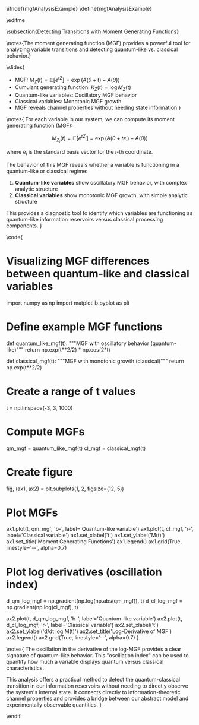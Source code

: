 \ifndef{mgfAnalysisExample}
\define{mgfAnalysisExample}

\editme

\subsection{Detecting Transitions with Moment Generating Functions}

\notes{The moment generating function (MGF) provides a powerful tool for analyzing variable transitions and detecting quantum-like vs. classical behavior.}

\slides{
* MGF: $M_Z(t) = \mathbb{E}[e^{tZ}] = \exp(A(\theta+t) - A(\theta))$
* Cumulant generating function: $K_Z(t) = \log M_Z(t)$
* Quantum-like variables: Oscillatory MGF behavior
* Classical variables: Monotonic MGF growth
* MGF reveals channel properties without needing state information
}

\notes{
For each variable in our system, we can compute its moment generating function (MGF):

$$M_{Z_i}(t) = \mathbb{E}[e^{tZ_i}] = \exp(A(\theta + te_i) - A(\theta))$$

where $e_i$ is the standard basis vector for the $i$-th coordinate.

The behavior of this MGF reveals whether a variable is functioning in a quantum-like or classical regime:

1. **Quantum-like variables** show oscillatory MGF behavior, with complex analytic structure
2. **Classical variables** show monotonic MGF growth, with simple analytic structure

This provides a diagnostic tool to identify which variables are functioning as quantum-like information reservoirs versus classical processing components.
}

\code{
# Visualizing MGF differences between quantum-like and classical variables
import numpy as np
import matplotlib.pyplot as plt

# Define example MGF functions
def quantum_like_mgf(t):
    """MGF with oscillatory behavior (quantum-like)"""
    return np.exp(t**2/2) * np.cos(2*t)

def classical_mgf(t):
    """MGF with monotonic growth (classical)"""
    return np.exp(t**2/2)

# Create a range of t values
t = np.linspace(-3, 3, 1000)

# Compute MGFs
qm_mgf = quantum_like_mgf(t)
cl_mgf = classical_mgf(t)

# Create figure
fig, (ax1, ax2) = plt.subplots(1, 2, figsize=(12, 5))

# Plot MGFs
ax1.plot(t, qm_mgf, 'b-', label='Quantum-like variable')
ax1.plot(t, cl_mgf, 'r-', label='Classical variable')
ax1.set_xlabel('t')
ax1.set_ylabel('M(t)')
ax1.set_title('Moment Generating Functions')
ax1.legend()
ax1.grid(True, linestyle='--', alpha=0.7)

# Plot log derivatives (oscillation index)
d_qm_log_mgf = np.gradient(np.log(np.abs(qm_mgf)), t)
d_cl_log_mgf = np.gradient(np.log(cl_mgf), t)

ax2.plot(t, d_qm_log_mgf, 'b-', label='Quantum-like variable')
ax2.plot(t, d_cl_log_mgf, 'r-', label='Classical variable')
ax2.set_xlabel('t')
ax2.set_ylabel('d/dt log M(t)')
ax2.set_title('Log-Derivative of MGF')
ax2.legend()
ax2.grid(True, linestyle='--', alpha=0.7)
}

\notes{
The oscillation in the derivative of the log-MGF provides a clear signature of quantum-like behavior. This "oscillation index" can be used to quantify how much a variable displays quantum versus classical characteristics.

This analysis offers a practical method to detect the quantum-classical transition in our information reservoirs without needing to directly observe the system's internal state. It connects directly to information-theoretic channel properties and provides a bridge between our abstract model and experimentally observable quantities.
} 

\endif
